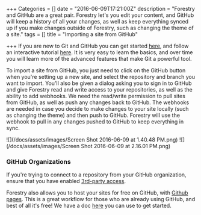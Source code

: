 +++
Categories = []
date = "2016-06-09T17:21:00Z"
description = "Forestry and GitHub are a great pair. Forestry let's you edit your content, and GitHub will keep a history of all your changes, as well as keep everything synced up if you make changes outside of Forestry, such as changing the theme of a site."
tags = []
title = "Importing a site from GitHub"

+++
If you are new to Git and GitHub you can get started [here](https://help.github.com/articles/set-up-git/), and follow an interactive tutorial [here](https://try.github.io/levels/1/challenges/1). It is very easy to learn the basics, and over time you will learn more of the advanced features that make Git a powerful tool.

To import a site from GitHub, you just need to click on the GitHub button when you're setting up a new site, and select the repository and branch you want to import. You'll also be given a dialog asking you to sign in to GitHub and give Forestry read and write access to your repositories, as well as the ability to add webhooks. We need the read/write permission to pull sites from GitHub, as well as push any changes back to GitHub. The webhooks are needed in case you decide to make changes to your site locally (such as changing the theme) and then push to GitHub. Forestry will use the webhook to pull in any changes pushed to GitHub to keep everything in sync.

![](/docs/assets/images/Screen Shot 2016-06-09 at 1.40.48 PM.png)
![](/docs/assets/images/Screen Shot 2016-06-09 at 2.16.01 PM.png)

### GitHub Organizations
If you're trying to connect to a repository from your GitHub organization, ensure that you have enabled [3rd-party access](https://help.github.com/articles/enabling-third-party-application-restrictions-for-your-organization/). 

Forestry also allows you to host your sites for free on GitHub, with [Github pages](https://pages.github.com/). This is a great workflow for those who are already using GitHub, and best of all it's free! We have a doc [here](/docs/deployment-and-management/deploying-with-github-pages/) you can use to get started.
